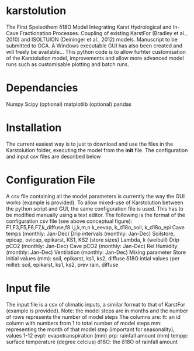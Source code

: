# karstolution
The First Speleothem δ18O Model Integrating Karst Hydrological and In-Cave Fractionation Processes.
Coupling of existing KarstFor (Bradley et al., 2010) and ISOLTUION (Deininger et al., 2012) models. 
Manuscript to be submitted to GCA.
A Windows executable GUI has also been created and will freely be available... 
This python code is to allow furhter customisation of the Karstolution model, improvements and allow more advanced model runs such as customisable plotting and batch runs.

# Dependancies
Numpy
Scipy
(optional) matplotlib
(optional) pandas

# Installation
The current easiest way is to just to download and use the files in the Karstolution folder, executing the model from the __init__ file.
The configuration and input csv files are described below

# Configuration File
A csv file containing all the model parameters is currently the way the GUI works (example is provided). To allow mixed-use of Karstolution between the python script and GUI, the same configuration file is used. This has to be modified manually using a text editor.
The following is the format of the configuration csv file (see above conceptual figure):
F1,F3,F5,F6,F7,k_diffuse,f8
i,j,k,m,n
k_eevap, k_d18o_soil, k_d18o_epi
Cave temps (monthly: Jan-Dec)
Drip intervals (monthly: Jan-Dec)
Soilstore, epicap, ovicap, epikarst, KS1, KS2 (store sizes)
Lambda, k (weibull)
Drip pCO2 (monthly: Jan-Dec)
Cave pCO2 (monthly: Jan-Dec)
Rel Humidity (monthly: Jan-Dec)
Ventilation (monthly: Jan-Dec)
Mixing parameter
Store initial values (mm): soil, epikarst, ks1, ks2, diffuse
δ18O intial values (per mille):  soil, epikarst, ks1, ks2, prev rain, diffuse

# Input file
The input file is a csv of climatic inputs, a similar format to that of KarstFor (example is provided).
Note: the model steps are in months and the number of rows represents the number of model steps 
The columns are:
tt: an id column with numbers from 1 to total number of model steps
mm: representing the month of that model step (important for seasonality), values 1-12
evpt: evapotranspiration (mm)
prp: rainfall amount (mm)
tempp: surface temperature (degree celcius)
d18O: the δ18O of rainfall amount

